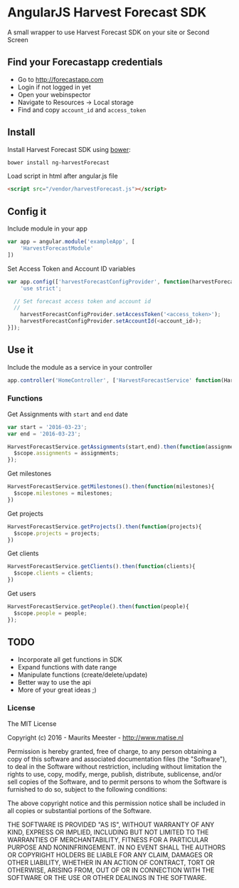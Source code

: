 # AngularJS Harvest Forecast SDK
A small wrapper to use Harvest Forecast SDK on your site or Second Screen

## Find your Forecastapp credentials
- Go to http://forecastapp.com
- Login if not logged in yet
- Open your webinspector
- Navigate to Resources -> Local storage
- Find and copy `account_id` and `access_token`

## Install

Install Harvest Forecast SDK using [bower](http://bower.io):
```bash
bower install ng-harvestForecast
```

Load script in html after angular.js file
```html
<script src="/vendor/harvestForecast.js"></script>
```

## Config it
Include module in your app
```javascript
var app = angular.module('exampleApp', [
	'HarvestForecastModule'
])
```
Set Access Token and Account ID variables
```javascript
var app.config(['harvestForecastConfigProvider', function(harvestForecastConfigProvider) {
	'use strict';

  // Set forecast access token and account id
  //
	harvestForecastConfigProvider.setAccessToken('<access_token>');
	harvestForecastConfigProvider.setAccountId(<account_id>);
}]);
```

## Use it

Include the module as a service in your controller
```javascript
app.controller('HomeController', ['HarvestForecastService' function(HarvestForecastService){ }]);
```

### Functions
Get Assignments with `start` and `end` date
```javascript
var start = '2016-03-23';
var end = '2016-03-23';

HarvestForecastService.getAssignments(start,end).then(function(assignments){
  $scope.assignments = assignments;
});
```
Get milestones
```javascript
HarvestForecastService.getMilestones().then(function(milestones){
  $scope.milestones = milestones;
})
```

Get projects
```javascript
HarvestForecastService.getProjects().then(function(projects){
  $scope.projects = projects;
})
```

Get clients
```javascript
HarvestForecastService.getClients().then(function(clients){
  $scope.clients = clients;
})
```

Get users
```javascript
HarvestForecastService.getPeople().then(function(people){
  $scope.people = people;
});
```

## TODO

- Incorporate all get functions in SDK
- Expand functions with date range
- Manipulate functions (create/delete/update)
- Better way to use the api
- More of your great ideas ;)


### License
The MIT License

Copyright (c) 2016 - Maurits Meester - http://www.matise.nl

Permission is hereby granted, free of charge, to any person obtaining a copy of this software and associated documentation files (the "Software"), to deal in the Software without restriction, including without limitation the rights to use, copy, modify, merge, publish, distribute, sublicense, and/or sell copies of the Software, and to permit persons to whom the Software is furnished to do so, subject to the following conditions:

The above copyright notice and this permission notice shall be included in all copies or substantial portions of the Software.

THE SOFTWARE IS PROVIDED "AS IS", WITHOUT WARRANTY OF ANY KIND, EXPRESS OR IMPLIED, INCLUDING BUT NOT LIMITED TO THE WARRANTIES OF MERCHANTABILITY, FITNESS FOR A PARTICULAR PURPOSE AND NONINFRINGEMENT. IN NO EVENT SHALL THE AUTHORS OR COPYRIGHT HOLDERS BE LIABLE FOR ANY CLAIM, DAMAGES OR OTHER LIABILITY, WHETHER IN AN ACTION OF CONTRACT, TORT OR OTHERWISE, ARISING FROM, OUT OF OR IN CONNECTION WITH THE SOFTWARE OR THE USE OR OTHER DEALINGS IN THE SOFTWARE.
